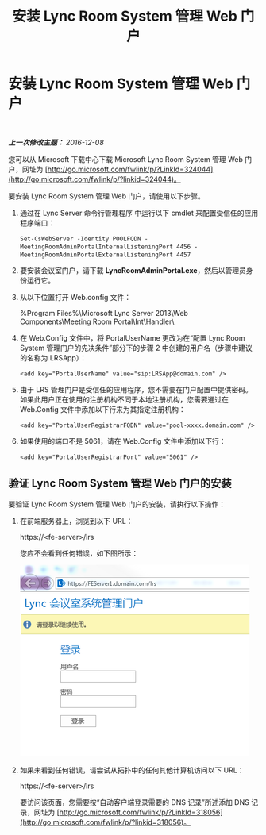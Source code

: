 ﻿---
title: 安装 Lync Room System 管理 Web 门户
TOCTitle: 安装 Lync Room System 管理 Web 门户
ms:assetid: dd19e368-c338-4e21-a40d-6439d46a9748
ms:mtpsurl: https://technet.microsoft.com/zh-cn/library/Dn436326(v=OCS.15)
ms:contentKeyID: 59602827
ms.date: 12/10/2016
mtps_version: v=OCS.15
ms.translationtype: HT
---

# 安装 Lync Room System 管理 Web 门户

 

_**上一次修改主题：** 2016-12-08_

您可以从 Microsoft 下载中心下载 Microsoft Lync Room System 管理 Web 门户，网址为 [http://go.microsoft.com/fwlink/p/?LinkId=324044](http://go.microsoft.com/fwlink/p/?linkid=324044)。

要安装 Lync Room System 管理 Web 门户，请使用以下步骤。

1.  通过在 Lync Server 命令行管理程序 中运行以下 cmdlet 来配置受信任的应用程序端口：
    
        Set-CsWebServer -Identity POOLFQDN -MeetingRoomAdminPortalInternalListeningPort 4456 -MeetingRoomAdminPortalExternalListeningPort 4457

2.  要安装会议室门户，请下载 **LyncRoomAdminPortal.exe**，然后以管理员身份运行它。

3.  从以下位置打开 Web.config 文件：
    
    %Program Files%\\Microsoft Lync Server 2013\\Web Components\\Meeting Room Portal\\Int\\Handler\\

4.  在 Web.Config 文件中，将 PortalUserName 更改为在“配置 Lync Room System 管理门户的先决条件”部分下的步骤 2 中创建的用户名（步骤中建议的名称为 LRSApp）：
    
        <add key="PortalUserName" value="sip:LRSApp@domain.com" />

5.  由于 LRS 管理门户是受信任的应用程序，您不需要在门户配置中提供密码。如果此用户正在使用的注册机构不同于本地注册机构，您需要通过在 Web.Config 文件中添加以下行来为其指定注册机构：
    
        <add key="PortalUserRegistrarFQDN" value="pool-xxxx.domain.com" />

6.  如果使用的端口不是 5061，请在 Web.Config 文件中添加以下行：
    
        <add key="PortalUserRegistrarPort" value="5061" />

## 验证 Lync Room System 管理 Web 门户的安装

要验证 Lync Room System 管理 Web 门户的安装，请执行以下操作：


1.  在前端服务器上，浏览到以下 URL：
    
    https://\<fe-server\>/lrs
    
    您应不会看到任何错误，如下图所示：
    
    ![Lync 聊天室系统管理门户登录屏幕](images/Dn436326.050bcf70-2f3b-46b2-9b96-ebd12679b713(OCS.15).png "Lync 聊天室系统管理门户登录屏幕")

2.  如果未看到任何错误，请尝试从拓扑中的任何其他计算机访问以下 URL：
    
    https://\<fe-server\>/lrs
    
    要访问该页面，您需要按“自动客户端登录需要的 DNS 记录”所述添加 DNS 记录，网址为 [http://go.microsoft.com/fwlink/p/?LinkId=318056](http://go.microsoft.com/fwlink/p/?linkid=318056)。

